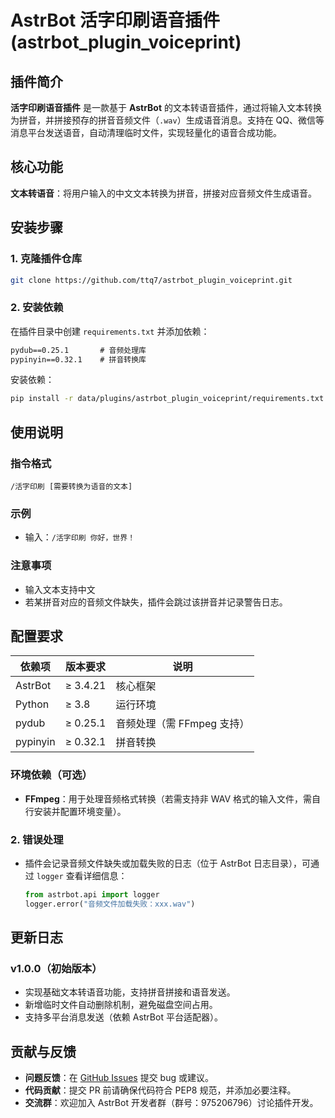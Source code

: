 
# AstrBot 活字印刷语音插件 (astrbot_plugin_voiceprint)

## 插件简介
**活字印刷语音插件** 是一款基于 **AstrBot** 的文本转语音插件，通过将输入文本转换为拼音，并拼接预存的拼音音频文件（`.wav`）生成语音消息。支持在 QQ、微信等消息平台发送语音，自动清理临时文件，实现轻量化的语音合成功能。


## 核心功能
 **文本转语音**：将用户输入的中文文本转换为拼音，拼接对应音频文件生成语音。  



## 安装步骤

### 1. 克隆插件仓库
```bash
git clone https://github.com/ttq7/astrbot_plugin_voiceprint.git
```


### 2. 安装依赖
在插件目录中创建 `requirements.txt` 并添加依赖：  
```txt
pydub==0.25.1       # 音频处理库
pypinyin==0.32.1    # 拼音转换库
```  
安装依赖：  
```bash
pip install -r data/plugins/astrbot_plugin_voiceprint/requirements.txt
```


## 使用说明

### 指令格式
```
/活字印刷 [需要转换为语音的文本]
```

### 示例
- 输入：`/活字印刷 你好，世界！`  

### 注意事项
- 输入文本支持中文  
- 若某拼音对应的音频文件缺失，插件会跳过该拼音并记录警告日志。


## 配置要求
| 依赖项         | 版本要求       | 说明                     |
|----------------|----------------|--------------------------|
| AstrBot        | ≥ 3.4.21       | 核心框架                 |
| Python         | ≥ 3.8          | 运行环境                 |
| pydub          | ≥ 0.25.1       | 音频处理（需 FFmpeg 支持）|
| pypinyin       | ≥ 0.32.1       | 拼音转换                 |

### 环境依赖（可选）
- **FFmpeg**：用于处理音频格式转换（若需支持非 WAV 格式的输入文件，需自行安装并配置环境变量）。


### 2. 错误处理
- 插件会记录音频文件缺失或加载失败的日志（位于 AstrBot 日志目录），可通过 `logger` 查看详细信息：  
  ```python
  from astrbot.api import logger
  logger.error("音频文件加载失败：xxx.wav")
  ```


## 更新日志
### v1.0.0（初始版本）
- 实现基础文本转语音功能，支持拼音拼接和语音发送。  
- 新增临时文件自动删除机制，避免磁盘空间占用。  
- 支持多平台消息发送（依赖 AstrBot 平台适配器）。


## 贡献与反馈
- **问题反馈**：在 [GitHub Issues](https://github.com/ttq7/astrbot_plugin_voiceprint/issues) 提交 bug 或建议。  
- **代码贡献**：提交 PR 前请确保代码符合 PEP8 规范，并添加必要注释。  
- **交流群**：欢迎加入 AstrBot 开发者群（群号：975206796）讨论插件开发。



